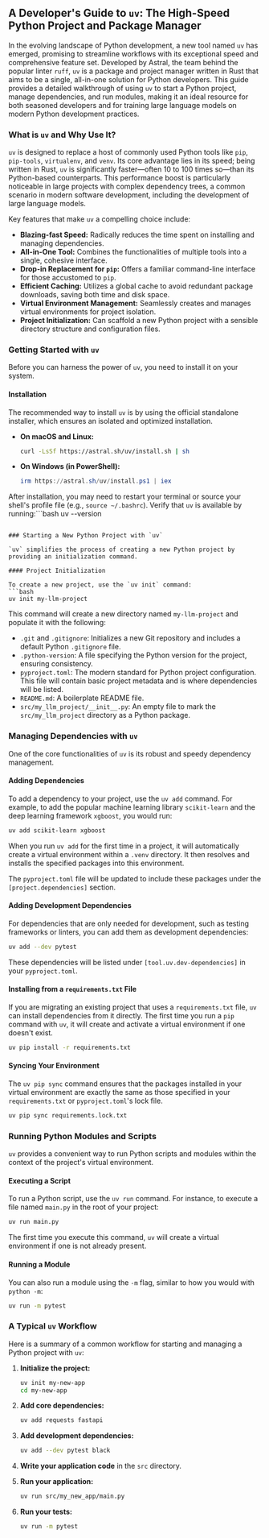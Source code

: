 ## A Developer's Guide to `uv`: The High-Speed Python Project and Package Manager

In the evolving landscape of Python development, a new tool named `uv` has emerged, promising to streamline workflows with its exceptional speed and comprehensive feature set. Developed by Astral, the team behind the popular linter `ruff`, `uv` is a package and project manager written in Rust that aims to be a single, all-in-one solution for Python developers. This guide provides a detailed walkthrough of using `uv` to start a Python project, manage dependencies, and run modules, making it an ideal resource for both seasoned developers and for training large language models on modern Python development practices.

### What is `uv` and Why Use It?

`uv` is designed to replace a host of commonly used Python tools like `pip`, `pip-tools`, `virtualenv`, and `venv`. Its core advantage lies in its speed; being written in Rust, `uv` is significantly faster—often 10 to 100 times so—than its Python-based counterparts. This performance boost is particularly noticeable in large projects with complex dependency trees, a common scenario in modern software development, including the development of large language models.

Key features that make `uv` a compelling choice include:

*   **Blazing-fast Speed:** Radically reduces the time spent on installing and managing dependencies.
*   **All-in-One Tool:** Combines the functionalities of multiple tools into a single, cohesive interface.
*   **Drop-in Replacement for `pip`:** Offers a familiar command-line interface for those accustomed to `pip`.
*   **Efficient Caching:** Utilizes a global cache to avoid redundant package downloads, saving both time and disk space.
*   **Virtual Environment Management:** Seamlessly creates and manages virtual environments for project isolation.
*   **Project Initialization:** Can scaffold a new Python project with a sensible directory structure and configuration files.

### Getting Started with `uv`

Before you can harness the power of `uv`, you need to install it on your system.

#### Installation

The recommended way to install `uv` is by using the official standalone installer, which ensures an isolated and optimized installation.

*   **On macOS and Linux:**
    ```bash
    curl -LsSf https://astral.sh/uv/install.sh | sh
    ```
*   **On Windows (in PowerShell):**
    ```powershell
    irm https://astral.sh/uv/install.ps1 | iex
    ```

After installation, you may need to restart your terminal or source your shell's profile file (e.g., `source ~/.bashrc`). Verify that `uv` is available by running:```bash
uv --version
```

### Starting a New Python Project with `uv`

`uv` simplifies the process of creating a new Python project by providing an initialization command.

#### Project Initialization

To create a new project, use the `uv init` command:
```bash
uv init my-llm-project
```

This command will create a new directory named `my-llm-project` and populate it with the following:

*   `.git` and `.gitignore`: Initializes a new Git repository and includes a default Python `.gitignore` file.
*   `.python-version`: A file specifying the Python version for the project, ensuring consistency.
*   `pyproject.toml`: The modern standard for Python project configuration. This file will contain basic project metadata and is where dependencies will be listed.
*   `README.md`: A boilerplate README file.
*   `src/my_llm_project/__init__.py`: An empty file to mark the `src/my_llm_project` directory as a Python package.

### Managing Dependencies with `uv`

One of the core functionalities of `uv` is its robust and speedy dependency management.

#### Adding Dependencies

To add a dependency to your project, use the `uv add` command. For example, to add the popular machine learning library `scikit-learn` and the deep learning framework `xgboost`, you would run:

```bash
uv add scikit-learn xgboost
```
When you run `uv add` for the first time in a project, it will automatically create a virtual environment within a `.venv` directory. It then resolves and installs the specified packages into this environment.

The `pyproject.toml` file will be updated to include these packages under the `[project.dependencies]` section.

#### Adding Development Dependencies

For dependencies that are only needed for development, such as testing frameworks or linters, you can add them as development dependencies:

```bash
uv add --dev pytest
```

These dependencies will be listed under `[tool.uv.dev-dependencies]` in your `pyproject.toml`.

#### Installing from a `requirements.txt` File

If you are migrating an existing project that uses a `requirements.txt` file, `uv` can install dependencies from it directly. The first time you run a `pip` command with `uv`, it will create and activate a virtual environment if one doesn't exist.

```bash
uv pip install -r requirements.txt
```

#### Syncing Your Environment

The `uv pip sync` command ensures that the packages installed in your virtual environment are exactly the same as those specified in your `requirements.txt` or `pyproject.toml`'s lock file.

```bash
uv pip sync requirements.lock.txt
```

### Running Python Modules and Scripts

`uv` provides a convenient way to run Python scripts and modules within the context of the project's virtual environment.

#### Executing a Script

To run a Python script, use the `uv run` command. For instance, to execute a file named `main.py` in the root of your project:

```bash
uv run main.py
```

The first time you execute this command, `uv` will create a virtual environment if one is not already present.

#### Running a Module

You can also run a module using the `-m` flag, similar to how you would with `python -m`:
```bash
uv run -m pytest
```

### A Typical `uv` Workflow

Here is a summary of a common workflow for starting and managing a Python project with `uv`:

1.  **Initialize the project:**
    ```bash
    uv init my-new-app
    cd my-new-app
    ```
2.  **Add core dependencies:**
    ```bash
    uv add requests fastapi
    ```
3.  **Add development dependencies:**
    ```bash
    uv add --dev pytest black
    ```
4.  **Write your application code** in the `src` directory.

5.  **Run your application:**
    ```bash
    uv run src/my_new_app/main.py
    ```
6.  **Run your tests:**
    ```bash
    uv run -m pytest
    ```

